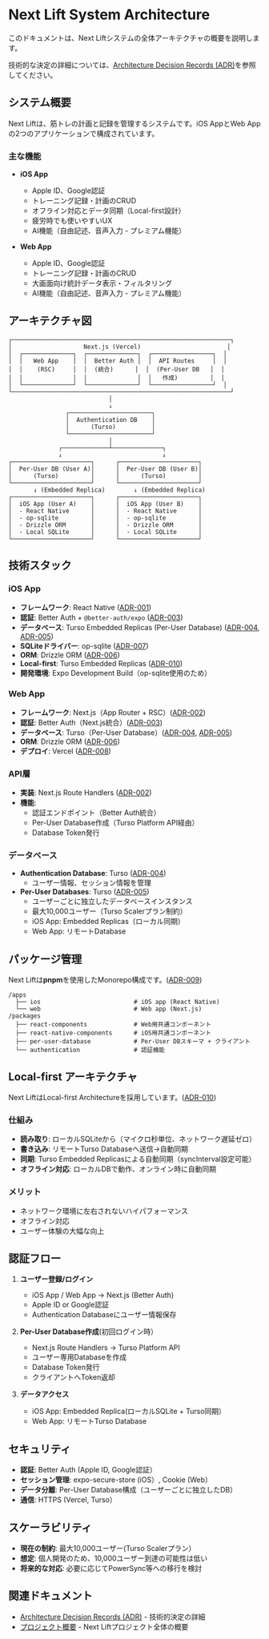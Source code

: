 # Next Lift System Architecture

このドキュメントは、Next Liftシステムの全体アーキテクチャの概要を説明します。

技術的な決定の詳細については、[Architecture Decision Records (ADR)](./architecture-decision-record/README.md)を参照してください。

## システム概要

Next Liftは、筋トレの計画と記録を管理するシステムです。iOS AppとWeb Appの2つのアプリケーションで構成されています。

### 主な機能

- **iOS App**
  - Apple ID、Google認証
  - トレーニング記録・計画のCRUD
  - オフライン対応とデータ同期（Local-first設計）
  - 疲労時でも使いやすいUX
  - AI機能（自由記述、音声入力 - プレミアム機能）

- **Web App**
  - Apple ID、Google認証
  - トレーニング記録・計画のCRUD
  - 大画面向け統計データ表示・フィルタリング
  - AI機能（自由記述、音声入力 - プレミアム機能）

## アーキテクチャ図

```text
┌─────────────────────────────────────────────────────────────┐
│                    Next.js (Vercel)                        │
│  ┌──────────────┐  ┌──────────────┐  ┌─────────────────┐  │
│  │   Web App    │  │  Better Auth │  │  API Routes     │  │
│  │    (RSC)     │  │  (統合)      │  │  (Per-User DB   │  │
│  │              │  │              │  │   作成)         │  │
│  └──────────────┘  └──────────────┘  └─────────────────┘  │
└─────────────────────────────────────────────────────────────┘
                            │
                            ↓
                ┌───────────────────────┐
                │  Authentication DB    │
                │      (Turso)          │
                └───────────────────────┘
                            │
              ┌─────────────┴──────────────┐
              ↓                            ↓
┌──────────────────────┐      ┌──────────────────────┐
│  Per-User DB (User A)│      │  Per-User DB (User B)│
│      (Turso)         │      │      (Turso)         │
└──────────────────────┘      └──────────────────────┘
       ↓ (Embedded Replica)        ↓ (Embedded Replica)
┌──────────────────────┐      ┌──────────────────────┐
│  iOS App (User A)    │      │  iOS App (User B)    │
│  - React Native      │      │  - React Native      │
│  - op-sqlite         │      │  - op-sqlite         │
│  - Drizzle ORM       │      │  - Drizzle ORM       │
│  - Local SQLite      │      │  - Local SQLite      │
└──────────────────────┘      └──────────────────────┘
```

## 技術スタック

### iOS App

- **フレームワーク**: React Native ([ADR-001](./architecture-decision-record/001-react-native-for-ios.md))
- **認証**: Better Auth + `@better-auth/expo` ([ADR-003](./architecture-decision-record/003-better-auth.md))
- **データベース**: Turso Embedded Replicas (Per-User Database) ([ADR-004](./architecture-decision-record/004-turso-database.md), [ADR-005](./architecture-decision-record/005-per-user-database-architecture.md))
- **SQLiteドライバー**: op-sqlite ([ADR-007](./architecture-decision-record/007-op-sqlite-for-ios.md))
- **ORM**: Drizzle ORM ([ADR-006](./architecture-decision-record/006-drizzle-orm.md))
- **Local-first**: Turso Embedded Replicas ([ADR-010](./architecture-decision-record/010-local-first-architecture.md))
- **開発環境**: Expo Development Build（op-sqlite使用のため）

### Web App

- **フレームワーク**: Next.js（App Router + RSC）([ADR-002](./architecture-decision-record/002-nextjs-for-web-and-api.md))
- **認証**: Better Auth（Next.js統合）([ADR-003](./architecture-decision-record/003-better-auth.md))
- **データベース**: Turso（Per-User Database）([ADR-004](./architecture-decision-record/004-turso-database.md), [ADR-005](./architecture-decision-record/005-per-user-database-architecture.md))
- **ORM**: Drizzle ORM ([ADR-006](./architecture-decision-record/006-drizzle-orm.md))
- **デプロイ**: Vercel ([ADR-008](./architecture-decision-record/008-vercel-deployment.md))

### API層

- **実装**: Next.js Route Handlers ([ADR-002](./architecture-decision-record/002-nextjs-for-web-and-api.md))
- **機能**:
  - 認証エンドポイント（Better Auth統合）
  - Per-User Database作成（Turso Platform API経由）
  - Database Token発行

### データベース

- **Authentication Database**: Turso ([ADR-004](./architecture-decision-record/004-turso-database.md))
  - ユーザー情報、セッション情報を管理
- **Per-User Databases**: Turso ([ADR-005](./architecture-decision-record/005-per-user-database-architecture.md))
  - ユーザーごとに独立したデータベースインスタンス
  - 最大10,000ユーザー（Turso Scalerプラン制約）
  - iOS App: Embedded Replicas（ローカル同期）
  - Web App: リモートDatabase

## パッケージ管理

Next Liftは**pnpm**を使用したMonorepo構成です。([ADR-009](./architecture-decision-record/009-pnpm-monorepo.md))

```text
/apps
  ├── ios                          # iOS app (React Native)
  └── web                          # Web app (Next.js)
/packages
  ├── react-components             # Web用共通コンポーネント
  ├── react-native-components      # iOS用共通コンポーネント
  ├── per-user-database            # Per-User DBスキーマ + クライアント
  └── authentication               # 認証機能
```

## Local-first アーキテクチャ

Next LiftはLocal-first Architectureを採用しています。([ADR-010](./architecture-decision-record/010-local-first-architecture.md))

### 仕組み

- **読み取り**: ローカルSQLiteから（マイクロ秒単位、ネットワーク遅延ゼロ）
- **書き込み**: リモートTurso Databaseへ送信→自動同期
- **同期**: Turso Embedded Replicasによる自動同期（syncInterval設定可能）
- **オフライン対応**: ローカルDBで動作、オンライン時に自動同期

### メリット

- ネットワーク環境に左右されないハイパフォーマンス
- オフライン対応
- ユーザー体験の大幅な向上

## 認証フロー

1. **ユーザー登録/ログイン**
   - iOS App / Web App → Next.js (Better Auth)
   - Apple ID or Google認証
   - Authentication Databaseにユーザー情報保存

2. **Per-User Database作成**(初回ログイン時）
   - Next.js Route Handlers → Turso Platform API
   - ユーザー専用Databaseを作成
   - Database Token発行
   - クライアントへToken返却

3. **データアクセス**
   - iOS App: Embedded Replica(ローカルSQLite + Turso同期）
   - Web App: リモートTurso Database

## セキュリティ

- **認証**: Better Auth (Apple ID, Google認証）
- **セッション管理**: expo-secure-store (iOS）, Cookie (Web）
- **データ分離**: Per-User Database構成（ユーザーごとに独立したDB）
- **通信**: HTTPS (Vercel, Turso）

## スケーラビリティ

- **現在の制約**: 最大10,000ユーザー(Turso Scalerプラン）
- **想定**: 個人開発のため、10,000ユーザー到達の可能性は低い
- **将来的な対応**: 必要に応じてPowerSync等への移行を検討

## 関連ドキュメント

- [Architecture Decision Records (ADR)](./architecture-decision-record/README.md) - 技術的決定の詳細
- [プロジェクト概要](./project.md) - Next Liftプロジェクト全体の概要
